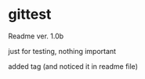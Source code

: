 gittest
=======
Readme ver. 1.0b

just for testing, nothing important

added tag (and noticed it in readme file)

